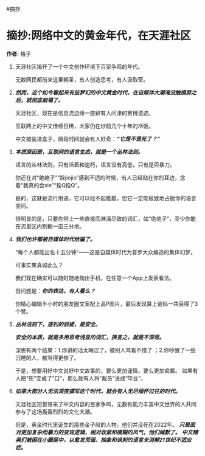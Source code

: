

#摘抄 

# 摘抄:网络中文的黄金年代，在天涯社区

**作者:** 格子

1. 天涯社区揭开了一个中文创作环境下百家争鸣的年代。

   无数网民都前来这里朝圣，有人创造思考，有人汲取营。

2. ***然而，这个如今看起来有些梦幻的中文黄金时代，在自媒体大潮淹没触摸屏之后，就彻底崩塌了。***

   天涯社区，现在是信息流边缘一座鲜有人问津的赛博遗迹。

   互联网上的中文佳绩日稀，大家仍在炒前几个十年的冷饭。

   中文被装进盒子，隔段时间就会有人好奇：***“它是不是死了？”***

3. ***本质原因是，互联网的语言生态，就是一个丛林法则。***


   语言的丛林法则，只有活着和速朽，语言没有高低，只有是否暴力。


   你还在对“绝绝子”“跺jiojio”感到不适的时候，有人已经贴在你的耳边，念着“我真的会xie”“拴Q拴Q”。

   是的，这就是流行用语，它可以经不起推敲，但它一定能极致地占据你的语言空间。

   很明显的是，只要你带上一些直接而淋漓尽致的词汇，如“绝绝子”，至少你能在流量区内割据一亩三分地。

4. ***我们也许都被自媒体时代给骗了。***

   “每个人都能出名十五分钟”——这是自媒体时代为普罗大众编造的集体幻梦。

   可事实果真如此么？

   我们现在确实可以随时随地掏出手机，在任意一个App上发表看法。

   但问题是：***你的表达，有人看么？***

   你精心编辑半小时的朋友圈文案配上高P图片，最后发现算上爸妈一共获得了3个赞。

5. ***丛林法则下，逐利的前提，是安全。***


   ***安全的本质，就是多用思考浅显的词汇，换言之，就是不深思。***


   深思有两个结果：1.你讲的话太晦涩了，被别人骂看不懂了 ；2.你吵醒了一些沉睡的人，被骂得更惨了。

   于是，想要用好中文说好中文故事的，要么更加谨慎，要么更加疯癫。
   如果有人把“死”变成了“口”，那么就有人将“裁员”说成“毕业”。

6. ***如果大部分人无法深度撰写这个时代，就会有人无尽缅怀过往的时代。***

   天涯社区短暂带来了中文内容的百家争鸣，无数有能力丰富中文世界的人共同参与了这场轰轰烈烈的文化大潮。

   但是，黄金时代里诞生的那些金子般的人物，他们并没死在2022年。
***只是面对更加复杂而暴力的变现逻辑，相对收紧和模糊的风气，他们缄默了。***
***中文精英们被困在小圈层中，以愈发荒诞、抽象和讽刺的语言来消解21世纪不适应症。***

